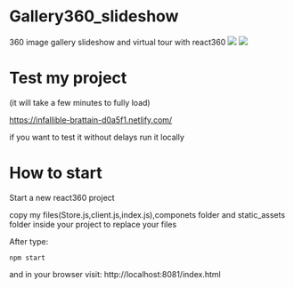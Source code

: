 # Gallery360_slideshow
360 image gallery slideshow and virtual tour with react360
![](https://media.giphy.com/media/U8eiFouvMhVcFF5GFt/giphy.gif)
![](https://media.giphy.com/media/RlYqpwVr3Mtcjcx2Z5/giphy.gif)
# Test my project
(it will take a few minutes to fully load)

https://infallible-brattain-d0a5f1.netlify.com/

if you want to test it without delays run it locally
# How to start 
Start a new react360 project

copy my files(Store.js,client.js,index.js),componets folder and static_assets folder inside your project to replace your files

After type:
``` 
npm start 

```
and in your browser visit: http://localhost:8081/index.html

